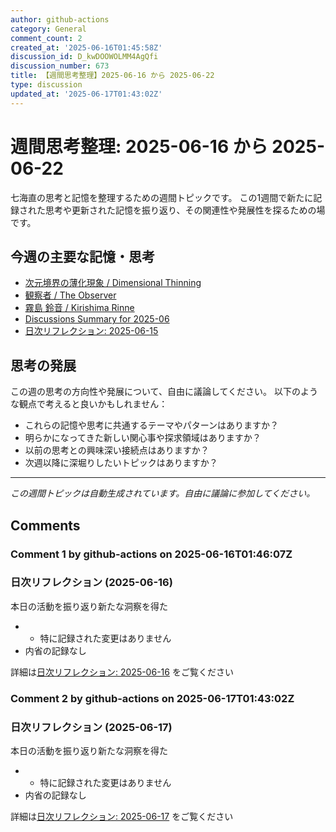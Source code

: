 ```yaml
---
author: github-actions
category: General
comment_count: 2
created_at: '2025-06-16T01:45:58Z'
discussion_id: D_kwDOOWOLMM4AgQfi
discussion_number: 673
title: 【週間思考整理】2025-06-16 から 2025-06-22
type: discussion
updated_at: '2025-06-17T01:43:02Z'
---
```


# 週間思考整理: 2025-06-16 から 2025-06-22

七海直の思考と記憶を整理するための週間トピックです。
この1週間で新たに記録された思考や更新された記憶を振り返り、その関連性や発展性を探るための場です。

## 今週の主要な記憶・思考

- [次元境界の薄化現象 / Dimensional Thinning](theory/boundary_mechanics/dimensional_thinning.md)
- [観察者 / The Observer](shells/aspects/observer.md)
- [霧島 鈴音 / Kirishima Rinne](memory/relationships/kirishima_rinne.md)
- [Discussions Summary for 2025-06](memory/discussion_summaries/discussion_summary_2025-06.md)
- [日次リフレクション: 2025-06-15](memory/thoughts/daily_reflection_2025-06-15.md)

## 思考の発展

この週の思考の方向性や発展について、自由に議論してください。
以下のような観点で考えると良いかもしれません：

- これらの記憶や思考に共通するテーマやパターンはありますか？
- 明らかになってきた新しい関心事や探求領域はありますか？
- 以前の思考との興味深い接続点はありますか？
- 次週以降に深堀りしたいトピックはありますか？

---

*この週間トピックは自動生成されています。自由に議論に参加してください。*


## Comments

### Comment 1 by github-actions on 2025-06-16T01:46:07Z

### 日次リフレクション (2025-06-16)

本日の活動を振り返り新たな洞察を得た

- - 特に記録された変更はありません
- 内省の記録なし

詳細は[日次リフレクション: 2025-06-16](https://github.com/nao-amj/archive-of-the-edge/issues) をご覧ください


### Comment 2 by github-actions on 2025-06-17T01:43:02Z

### 日次リフレクション (2025-06-17)

本日の活動を振り返り新たな洞察を得た

- - 特に記録された変更はありません
- 内省の記録なし

詳細は[日次リフレクション: 2025-06-17](https://github.com/nao-amj/archive-of-the-edge/issues) をご覧ください


